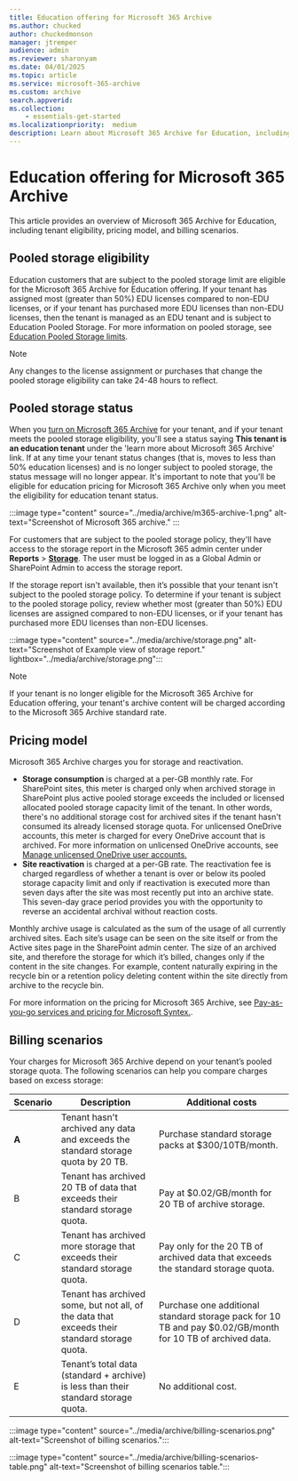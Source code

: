 ```yaml
---
title: Education offering for Microsoft 365 Archive
ms.author: chucked
author: chuckedmonson
manager: jtremper
audience: admin
ms.reviewer: sharonyam
ms.date: 04/01/2025
ms.topic: article
ms.service: microsoft-365-archive
ms.custom: archive
search.appverid:
ms.collection:
    - essentials-get-started
ms.localizationpriority:  medium
description: Learn about Microsoft 365 Archive for Education, including tenant eligibility, pricing model, and billing scenarios. 
---
```


# Education offering for Microsoft 365 Archive

This article provides an overview of Microsoft 365 Archive for Education, including tenant eligibility, pricing model, and billing scenarios.

## Pooled storage eligibility

Education customers that are subject to the pooled storage limit are eligible for the Microsoft 365 Archive for Education offering. If your tenant has assigned most (greater than 50%) EDU licenses compared to non-EDU licenses, or if your tenant has purchased more EDU licenses than non-EDU licenses, then the tenant is managed as an EDU tenant and is subject to Education Pooled Storage. For more information on pooled storage, see [Education Pooled Storage limits](/office365/servicedescriptions/office-365-platform-service-description/office-365-education#education-pooled-storage-limits).

> [!NOTE]
> Any changes to the license assignment or purchases that change the pooled storage eligibility can take 24-48 hours to reflect. 

## Pooled storage status

When you [turn on Microsoft 365 Archive](archive-setup.md#set-up-microsoft-365-archive-1) for your tenant, and if your tenant meets the pooled storage eligibility, you'll see a status saying **This tenant is an education tenant** under the 'learn more about Microsoft 365 Archive' link. If at any time your tenant status changes (that is, moves to less than 50% education licenses) and is no longer subject to pooled storage, the status message will no longer appear. It's important to note that you'll be eligible for education pricing for Microsoft 365 Archive only when you meet the eligibility for education tenant status. 

:::image type="content" source="../media/archive/m365-archive-1.png" alt-text="Screenshot of Microsoft 365 archive." :::

For customers that are subject to the pooled storage policy, they'll have access to the storage report in the Microsoft 365 admin center under **Reports** > **[Storage](https://admin.microsoft.com/Adminportal/Home#/storagemanagement)**. The user must be logged in as a Global Admin or SharePoint Admin to access the storage report. 

If the storage report isn't available, then it’s possible that your tenant isn't subject to the pooled storage policy. To determine if your tenant is subject to the pooled storage policy, review whether most (greater than 50%) EDU licenses are assigned compared to non-EDU licenses, or if your tenant has purchased more EDU licenses than non-EDU licenses. 

:::image type="content" source="../media/archive/storage.png" alt-text="Screenshot of Example view of storage report." lightbox="../media/archive/storage.png":::

> [!NOTE]
> If your tenant is no longer eligible for the Microsoft 365 Archive for Education offering, your tenant's archive content will be charged according to the Microsoft 365 Archive standard rate.

## Pricing model

Microsoft 365 Archive charges you for storage and reactivation.

- **Storage consumption** is charged at a per-GB monthly rate. For SharePoint sites, this meter is charged only when archived storage in SharePoint plus active pooled storage exceeds the included or licensed allocated pooled storage capacity limit of the tenant. In other words, there's no additional storage cost for archived sites if the tenant hasn't consumed its already licensed storage quota. For unlicensed OneDrive accounts, this meter is charged for every OneDrive account that is archived. For more information on unlicensed OneDrive accounts, see [Manage unlicensed OneDrive user accounts.](/sharepoint/unlicensed-onedrive-accounts)  
- **Site reactivation** is charged at a per-GB rate. The reactivation fee is charged regardless of whether a tenant is over or below its pooled storage capacity limit and only if reactivation is executed more than seven days after the site was most recently put into an archive state. This seven-day grace period provides you with the opportunity to reverse an accidental archival without reaction costs.

Monthly archive usage is calculated as the sum of the usage of all currently archived sites. Each site’s usage can be seen on the site itself or from the Active sites page in the SharePoint admin center. The size of an archived site, and therefore the storage for which it’s billed, changes only if the content in the site changes. For example, content naturally expiring in the recycle bin or a retention policy deleting content within the site directly from archive to the recycle bin.

For more information on the pricing for Microsoft 365 Archive, see [Pay-as-you-go services and pricing for Microsoft Syntex.](../syntex/syntex-pay-as-you-go-services.md).

## Billing scenarios

Your charges for Microsoft 365 Archive depend on your tenant’s pooled storage quota. The following scenarios can help you compare charges based on excess storage:


|Scenario  |Description  |Additional costs  |
|---------|---------|---------|
|**A**   | Tenant hasn't archived any data and exceeds the standard storage quota by 20 TB.        | Purchase standard storage packs at $300/10TB/month.         |
|B    |  Tenant has archived 20 TB of data that exceeds their standard storage quota.       | Pay at $0.02/GB/month for 20 TB of archive storage.        |
|C     |Tenant has archived more storage that exceeds their standard storage quota.         |Pay only for the 20 TB of archived data that exceeds the standard storage quota.         |
|D     | Tenant has archived some, but not all, of the data that exceeds their standard storage quota.        | Purchase one additional standard storage pack for 10 TB and pay $0.02/GB/month for 10 TB of archived data.        |
|E     |Tenant’s total data (standard + archive) is less than their standard storage quota.         |  No additional cost.       |

:::image type="content" source="../media/archive/billing-scenarios.png" alt-text="Screenshot of billing scenarios.":::

:::image type="content" source="../media/archive/billing-scenarios-table.png" alt-text="Screenshot of billing scenarios table.":::